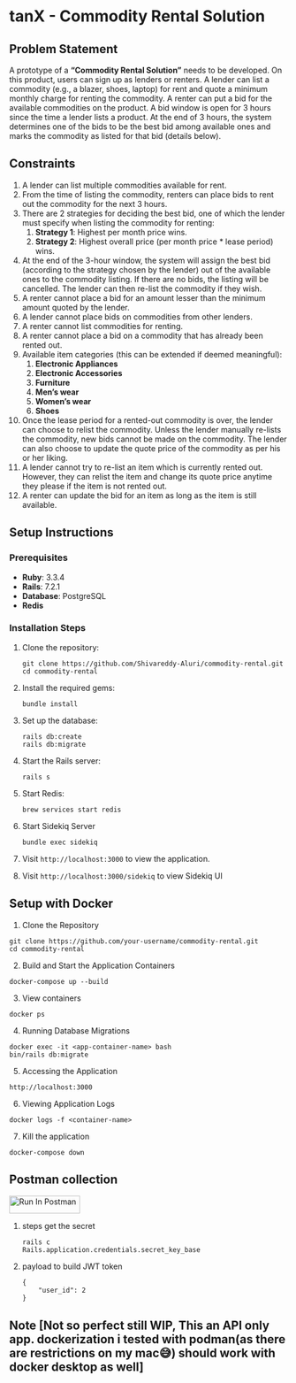 # tanX - Commodity Rental Solution
## Problem Statement

A prototype of a **“Commodity Rental Solution”** needs to be developed. On this product, users can sign up as lenders or renters. A lender can list a commodity (e.g., a blazer, shoes, laptop) for rent and quote a minimum monthly charge for renting the commodity. A renter can put a bid for the available commodities on the product. A bid window is open for 3 hours since the time a lender lists a product. At the end of 3 hours, the system determines one of the bids to be the best bid among available ones and marks the commodity as listed for that bid (details below).

## Constraints

1. A lender can list multiple commodities available for rent.
2. From the time of listing the commodity, renters can place bids to rent out the commodity for the next 3 hours.
3. There are 2 strategies for deciding the best bid, one of which the lender must specify when listing the commodity for renting:
    1. **Strategy 1**: Highest per month price wins.
    2. **Strategy 2**: Highest overall price (per month price * lease period) wins.
4. At the end of the 3-hour window, the system will assign the best bid (according to the strategy chosen by the lender) out of the available ones to the commodity listing. If there are no bids, the listing will be cancelled. The lender can then re-list the commodity if they wish.
5. A renter cannot place a bid for an amount lesser than the minimum amount quoted by the lender.
6. A lender cannot place bids on commodities from other lenders.
7. A renter cannot list commodities for renting.
8. A renter cannot place a bid on a commodity that has already been rented out.
9. Available item categories (this can be extended if deemed meaningful):
    1. **Electronic Appliances**
    2. **Electronic Accessories**
    3. **Furniture**
    4. **Men’s wear**
    5. **Women’s wear**
    6. **Shoes**
10. Once the lease period for a rented-out commodity is over, the lender can choose to relist the commodity. Unless the lender manually re-lists the commodity, new bids cannot be made on the commodity. The lender can also choose to update the quote price of the commodity as per his or her liking.
11. A lender cannot try to re-list an item which is currently rented out. However, they can relist the item and change its quote price anytime they please if the item is not rented out.
12. A renter can update the bid for an item as long as the item is still available.

## Setup Instructions

### Prerequisites

- **Ruby**: 3.3.4
- **Rails**: 7.2.1
- **Database**: PostgreSQL
- **Redis**

### Installation Steps

1. Clone the repository:

    ```
    git clone https://github.com/Shivareddy-Aluri/commodity-rental.git
    cd commodity-rental
    ```

2. Install the required gems:

    ```
    bundle install
    ```

3. Set up the database:

    ```
    rails db:create
    rails db:migrate
    ```

4. Start the Rails server:

    ```
    rails s
    ```
5. Start Redis:

    ```
   brew services start redis
    ```

6. Start Sidekiq Server

    ```
    bundle exec sidekiq
    ```

7. Visit `http://localhost:3000` to view the application.

8. Visit `http://localhost:3000/sidekiq` to view Sidekiq UI

## Setup with Docker

1. Clone the Repository

```
git clone https://github.com/your-username/commodity-rental.git
cd commodity-rental
```

2. Build and Start the Application Containers

```
docker-compose up --build
```

3. View containers

```
docker ps
```

4. Running Database Migrations

```
docker exec -it <app-container-name> bash
bin/rails db:migrate
```

5. Accessing the Application

```
http://localhost:3000
```

6. Viewing Application Logs

```
docker logs -f <container-name>

```

7. Kill the application

```
docker-compose down
```

## Postman collection
   
[<img src="https://run.pstmn.io/button.svg" alt="Run In Postman" style="width: 128px; height: 32px;">](https://app.getpostman.com/run-collection/15937086-b69e78d4-16a3-44a6-a653-2479f53f61c1?action=collection%2Ffork&source=rip_markdown&collection-url=entityId%3D15937086-b69e78d4-16a3-44a6-a653-2479f53f61c1%26entityType%3Dcollection%26workspaceId%3Dc729701f-dd3d-4478-92dd-7c9c87dc3316)

1. steps get the secret

    ```
    rails c
    Rails.application.credentials.secret_key_base
    ```

2. payload to build JWT token

    ```
    {
        "user_id": 2
    }
    ```


## Note [Not so perfect still WIP, This an API only app. dockerization i tested with podman(as there are restrictions on my mac😅) should work with docker desktop as well]
